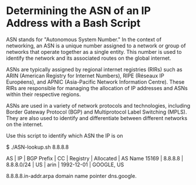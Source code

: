# Determining the ASN of an IP Address with a Bash Script

ASN stands for "Autonomous System Number." In the context of networking, an ASN is a unique number assigned to a network or group of networks that operate together as a single entity. This number is used to identify the network and its associated routes on the global internet.

ASNs are typically assigned by regional internet registries (RIRs) such as ARIN (American Registry for Internet Numbers), RIPE (Réseaux IP Européens), and APNIC (Asia-Pacific Network Information Centre). These RIRs are responsible for managing the allocation of IP addresses and ASNs within their respective regions.

ASNs are used in a variety of network protocols and technologies, including Border Gateway Protocol (BGP) and Multiprotocol Label Switching (MPLS). They are also used to identify and differentiate between different networks on the internet.

Use this script to identify which ASN the IP is on

$ ./ASN-lookup.sh 8.8.8.8

AS      | IP               | BGP Prefix          | CC | Registry | Allocated  | AS Name
15169   | 8.8.8.8          | 8.8.8.0/24          | US | arin     | 1992-12-01 | GOOGLE, US

8.8.8.8.in-addr.arpa domain name pointer dns.google.
